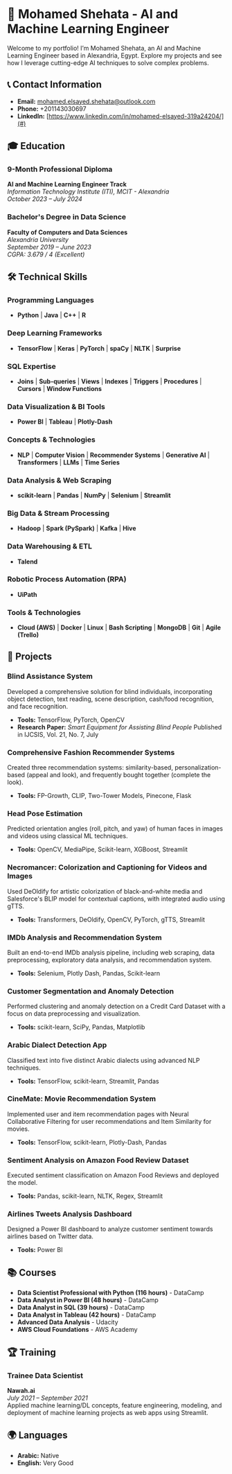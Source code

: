 # 👋 Mohamed Shehata - AI and Machine Learning Engineer

Welcome to my portfolio! I’m Mohamed Shehata, an AI and Machine Learning Engineer based in Alexandria, Egypt. Explore my projects and see how I leverage cutting-edge AI techniques to solve complex problems.




## 📞 Contact Information
- **Email:** [mohamed.elsayed.shehata@outlook.com](mailto:mohamed.elsayed.shehata@outlook.com)
- **Phone:** +201143030697
- **LinkedIn:** [https://www.linkedin.com/in/mohamed-elsayed-319a24204/](#) 

## 🎓 Education

### 9-Month Professional Diploma
**AI and Machine Learning Engineer Track**  
*Information Technology Institute (ITI), MCIT - Alexandria*  
*October 2023 – July 2024*

### Bachelor's Degree in Data Science
**Faculty of Computers and Data Sciences**  
*Alexandria University*  
*September 2019 – June 2023*  
*CGPA: 3.679 / 4 (Excellent)*

## 🛠️ Technical Skills

### **Programming Languages**
- **Python** | **Java** | **C++** | **R**

### **Deep Learning Frameworks**
- **TensorFlow** | **Keras** | **PyTorch** | **spaCy** | **NLTK** | **Surprise**

### **SQL Expertise**
- **Joins** | **Sub-queries** | **Views** | **Indexes** | **Triggers** | **Procedures** | **Cursors** | **Window Functions**

### **Data Visualization & BI Tools**
- **Power BI** | **Tableau** | **Plotly-Dash**

### **Concepts & Technologies**
- **NLP** | **Computer Vision** | **Recommender Systems** | **Generative AI** | **Transformers** | **LLMs** | **Time Series**

### **Data Analysis & Web Scraping**
- **scikit-learn** | **Pandas** | **NumPy** | **Selenium** | **Streamlit**

### **Big Data & Stream Processing**
- **Hadoop** | **Spark (PySpark)** | **Kafka** | **Hive**

### **Data Warehousing & ETL**
- **Talend**

### **Robotic Process Automation (RPA)**
- **UiPath**

### **Tools & Technologies**
- **Cloud (AWS)** | **Docker** | **Linux** | **Bash Scripting** | **MongoDB** | **Git** | **Agile (Trello)**
## 🚀 Projects

### **Blind Assistance System**
Developed a comprehensive solution for blind individuals, incorporating object detection, text reading, scene description, cash/food recognition, and face recognition.
- **Tools:** TensorFlow, PyTorch, OpenCV
- **Research Paper:** *Smart Equipment for Assisting Blind People* Published in IJCSIS, Vol. 21, No. 7, July

### **Comprehensive Fashion Recommender Systems**
Created three recommendation systems: similarity-based, personalization-based (appeal and look), and frequently bought together (complete the look).
- **Tools:** FP-Growth, CLIP, Two-Tower Models, Pinecone, Flask

### **Head Pose Estimation**
Predicted orientation angles (roll, pitch, and yaw) of human faces in images and videos using classical ML techniques.
- **Tools:** OpenCV, MediaPipe, Scikit-learn, XGBoost, Streamlit

### **Necromancer: Colorization and Captioning for Videos and Images**
Used DeOldify for artistic colorization of black-and-white media and Salesforce's BLIP model for contextual captions, with integrated audio using gTTS.
- **Tools:** Transformers, DeOldify, OpenCV, PyTorch, gTTS, Streamlit

### **IMDb Analysis and Recommendation System**
Built an end-to-end IMDb analysis pipeline, including web scraping, data preprocessing, exploratory data analysis, and recommendation system.
- **Tools:** Selenium, Plotly Dash, Pandas, Scikit-learn

### **Customer Segmentation and Anomaly Detection**
Performed clustering and anomaly detection on a Credit Card Dataset with a focus on data preprocessing and visualization.
- **Tools:** scikit-learn, SciPy, Pandas, Matplotlib

### **Arabic Dialect Detection App**
Classified text into five distinct Arabic dialects using advanced NLP techniques.
- **Tools:** TensorFlow, scikit-learn, Streamlit, Pandas

### **CineMate: Movie Recommendation System**
Implemented user and item recommendation pages with Neural Collaborative Filtering for user recommendations and Item Similarity for movies.
- **Tools:** TensorFlow, scikit-learn, Plotly-Dash, Pandas

### **Sentiment Analysis on Amazon Food Review Dataset**
Executed sentiment classification on Amazon Food Reviews and deployed the model.
- **Tools:** Pandas, scikit-learn, NLTK, Regex, Streamlit

### **Airlines Tweets Analysis Dashboard**
Designed a Power BI dashboard to analyze customer sentiment towards airlines based on Twitter data.
- **Tools:** Power BI

## 📚 Courses

- **Data Scientist Professional with Python (116 hours)** - DataCamp
- **Data Analyst in Power BI (48 hours)** - DataCamp
- **Data Analyst in SQL (39 hours)** - DataCamp
- **Data Analyst in Tableau (42 hours)** - DataCamp
- **Advanced Data Analysis** - Udacity
- **AWS Cloud Foundations** - AWS Academy

## 🏆 Training

### **Trainee Data Scientist**
**Nawah.ai**  
*July 2021 – September 2021*  
Applied machine learning/DL concepts, feature engineering, modeling, and deployment of machine learning projects as web apps using Streamlit.

## 🌍 Languages

- **Arabic:** Native
- **English:** Very Good

